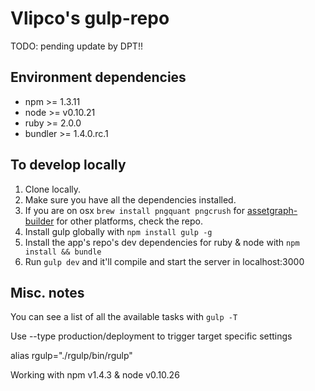 Vlipco's gulp-repo
===========

TODO: pending update by DPT!!

## Environment dependencies

- npm >= 1.3.11
- node >= v0.10.21
- ruby >= 2.0.0
- bundler >= 1.4.0.rc.1

## To develop locally

1. Clone locally.
2. Make sure you have all the dependencies installed.
3. If you are on osx `brew install pngquant pngcrush` for [assetgraph-builder](https://github.com/assetgraph/assetgraph-builder) for other platforms, check the repo.
3. Install gulp globally with `npm install gulp -g`
2. Install the app's repo's dev dependencies for ruby & node with `npm install && bundle`
3. Run `gulp dev` and it'll compile and start the server in localhost:3000

## Misc. notes

You can see a list of all the available tasks with `gulp -T`

Use --type production/deployment to trigger target specific settings

alias rgulp="./rgulp/bin/rgulp"

Working with npm v1.4.3 & node v0.10.26